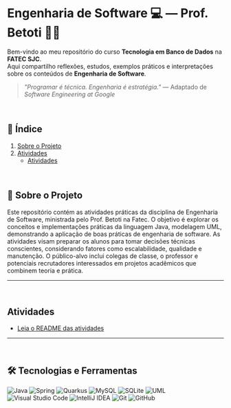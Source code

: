 # Engenharia de Software 💻 — Prof. Betoti 👨‍🏫

Bem-vindo ao meu repositório do curso **Tecnologia em Banco de Dados** na **FATEC SJC**.  
Aqui compartilho reflexões, estudos, exemplos práticos e interpretações sobre os conteúdos de **Engenharia de Software**.

> _"Programar é técnica. Engenharia é estratégia."_ — Adaptado de *Software Engineering at Google*

<br>

## 📑 Índice
1. [Sobre o Projeto](#-sobre-o-projeto)
2. [Atividades](#%EF%B8%8F-exemplos-de-trade-offs)
   - [Atividades](#atividades)

<br>

## 📌 Sobre o Projeto
Este repositório contém as atividades práticas da disciplina de Engenharia de Software, ministrada pelo Prof. Betoti na Fatec. O objetivo é explorar os conceitos e implementações práticas da linguagem Java, modelagem UML, demonstrando a aplicação de boas práticas de engenharia de software.
As atividades visam preparar os alunos para tomar decisões técnicas conscientes, considerando fatores como escalabilidade, qualidade e manutenção.
O público-alvo inclui colegas de classe, o professor e potenciais recrutadores interessados em projetos acadêmicos que combinem teoria e prática.

---
<br>

## Atividades
- [Leia o README das atividades](Atividades.md)

---
<br>

## 🛠️ Tecnologias e Ferramentas

![Java](https://img.shields.io/badge/java-%23ED8B00.svg?style=for-the-badge&logo=openjdk&logoColor=white)
![Spring](https://img.shields.io/badge/spring-%236DB33F.svg?style=for-the-badge&logo=spring&logoColor=white)
![Quarkus](https://img.shields.io/badge/Quarkus-002D5C?style=for-the-badge&logo=quarkus&logoColor=white)
![MySQL](https://img.shields.io/badge/mysql-%2300f.svg?style=for-the-badge&logo=mysql&logoColor=white)
![SQLite](https://img.shields.io/badge/sqlite-%2307405e.svg?style=for-the-badge&logo=sqlite&logoColor=white)
![UML](https://img.shields.io/badge/UML-blue?style=for-the-badge&logo=uml&logoColor=white)
![Visual Studio Code](https://img.shields.io/badge/Visual%20Studio%20Code-007ACC?style=for-the-badge&logo=visual-studio-code&logoColor=white)
![IntelliJ IDEA](https://img.shields.io/badge/IntelliJIDEA-000000.svg?style=for-the-badge&logo=intellij-idea&logoColor=white)
![Git](https://img.shields.io/badge/git-%23F05033.svg?style=for-the-badge&logo=git&logoColor=white)
![GitHub](https://img.shields.io/badge/github-%23121011.svg?style=for-the-badge&logo=github&logoColor=white)
